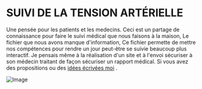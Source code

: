 # SUIVI DE LA TENSION ARTÉRIELLE

Une pensée pour les patients et les medecins.
Ceci est un partage de connaissance pour faire le suivi médical que nous faisons à la maison, 
Le fichier que nous avons manque d'information, 
Ce fichier permette de mettre nos compétences pour rendre un jour peut-être se suivie beaucoup plus interactif. 
Je pensais même à la réalisation d'un site et à l'envoi sécuriser à son médecin traitant de façon sécuriser un rapport médical. 
Si vous avez des propositions ou des [idées écrivées moi](iba99@icloud.com) . 

![Image](https://github.com/Ibrahima-BA/Releve-d-automesure-tensionnell/blob/main/SUIVI%20DE%20LA%20TENSION%20ARTÉRIELLE.png)
